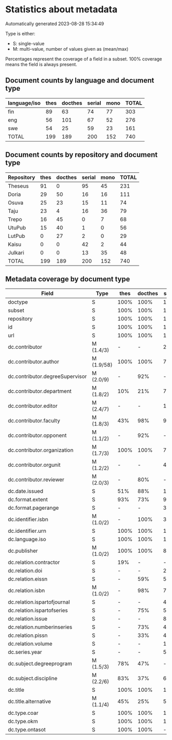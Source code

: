 # Statistics about metadata

Automatically generated 2023-08-28 15:34:49

Type is either:
 * S: single-value
 * M: multi-value, number of values given as (mean/max)
 
Percentages represent the coverage of a field in a subset. 100% coverage means the field is always present.

## Document counts by language and document type

| language/iso   |   thes |   docthes |   serial |   mono |   TOTAL |
|----------------|--------|-----------|----------|--------|---------|
| fin            |     89 |        63 |       74 |     77 |     303 |
| eng            |     56 |       101 |       67 |     52 |     276 |
| swe            |     54 |        25 |       59 |     23 |     161 |
| TOTAL          |    199 |       189 |      200 |    152 |     740 |

## Document counts by repository and document type

| Repository   |   thes |   docthes |   serial |   mono |   TOTAL |
|--------------|--------|-----------|----------|--------|---------|
| Theseus      |     91 |         0 |       95 |     45 |     231 |
| Doria        |     29 |        50 |       16 |     16 |     111 |
| Osuva        |     25 |        23 |       15 |     11 |      74 |
| Taju         |     23 |         4 |       16 |     36 |      79 |
| Trepo        |     16 |        45 |        0 |      7 |      68 |
| UtuPub       |     15 |        40 |        1 |      0 |      56 |
| LutPub       |      0 |        27 |        2 |      0 |      29 |
| Kaisu        |      0 |         0 |       42 |      2 |      44 |
| Julkari      |      0 |         0 |       13 |     35 |      48 |
| TOTAL        |    199 |       189 |      200 |    152 |     740 |

## Metadata coverage by document type

| Field                           | Type       | thes   | docthes   | serial   | mono   |
|---------------------------------|------------|--------|-----------|----------|--------|
| doctype                         | S          | 100%   | 100%      | 100%     | 100%   |
| subset                          | S          | 100%   | 100%      | 100%     | 100%   |
| repository                      | S          | 100%   | 100%      | 100%     | 100%   |
| id                              | S          | 100%   | 100%      | 100%     | 100%   |
| url                             | S          | 100%   | 100%      | 100%     | 100%   |
| dc.contributor                  | M (1.4/3)  | -      | -         | 25%      | -      |
| dc.contributor.author           | M (1.9/58) | 100%   | 100%      | 74%      | 66%    |
| dc.contributor.degreeSupervisor | M (2.0/9)  | -      | 92%       | -        | -      |
| dc.contributor.department       | M (1.8/2)  | 10%    | 21%       | 7%       | 7%     |
| dc.contributor.editor           | M (2.4/7)  | -      | -         | 16%      | 38%    |
| dc.contributor.faculty          | M (1.8/3)  | 43%    | 98%       | 9%       | 9%     |
| dc.contributor.opponent         | M (1.1/2)  | -      | 92%       | -        | -      |
| dc.contributor.organization     | M (1.7/3)  | 100%   | 100%      | 70%      | 66%    |
| dc.contributor.orgunit          | M (1.2/2)  | -      | -         | 4%       | 3%     |
| dc.contributor.reviewer         | M (2.0/3)  | -      | 80%       | -        | -      |
| dc.date.issued                  | S          | 51%    | 88%       | 100%     | 100%   |
| dc.format.extent                | S          | 93%    | 73%       | 96%      | 99%    |
| dc.format.pagerange             | S          | -      | -         | 34%      | 20%    |
| dc.identifier.isbn              | M (1.0/2)  | -      | 100%      | 34%      | 47%    |
| dc.identifier.urn               | S          | 100%   | 100%      | 100%     | 100%   |
| dc.language.iso                 | S          | 100%   | 100%      | 100%     | 100%   |
| dc.publisher                    | M (1.0/2)  | 100%   | 100%      | 86%      | 97%    |
| dc.relation.contractor          | S          | 19%    | -         | -        | -      |
| dc.relation.doi                 | S          | -      | -         | 20%      | 14%    |
| dc.relation.eissn               | S          | -      | 59%       | 50%      | -      |
| dc.relation.isbn                | M (1.0/2)  | -      | 98%       | 7%       | 34%    |
| dc.relation.ispartofjournal     | S          | -      | -         | 45%      | -      |
| dc.relation.ispartofseries      | S          | -      | 75%       | 52%      | -      |
| dc.relation.issue               | S          | -      | -         | 8%       | -      |
| dc.relation.numberinseries      | S          | -      | 73%       | 44%      | -      |
| dc.relation.pissn               | S          | -      | 33%       | 43%      | -      |
| dc.relation.volume              | S          | -      | -         | 17%      | -      |
| dc.series.year                  | S          | -      | -         | 54%      | -      |
| dc.subject.degreeprogram        | M (1.5/3)  | 78%    | 47%       | -        | -      |
| dc.subject.discipline           | M (2.2/6)  | 83%    | 37%       | 6%       | 7%     |
| dc.title                        | S          | 100%   | 100%      | 100%     | 100%   |
| dc.title.alternative            | M (1.1/4)  | 45%    | 25%       | 5%       | 11%    |
| dc.type.coar                    | S          | 100%   | 100%      | 100%     | 100%   |
| dc.type.okm                     | S          | 100%   | 100%      | 100%     | 100%   |
| dc.type.ontasot                 | S          | 100%   | 100%      | -        | -      |

